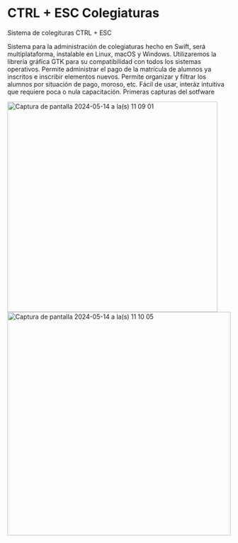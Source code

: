 # CTRL + ESC Colegiaturas
Sistema de colegituras CTRL + ESC

Sistema para la administración de colegiaturas hecho en Swift, será multiplataforma, instalable en Linux, macOS y Windows.
Utilizaremos la librería gráfica GTK para su compatibilidad con todos los sistemas operativos.
Permite administrar el pago de la matrícula de alumnos ya inscritos e inscribir elementos nuevos.
Permite organizar y filtrar los alumnos por situación de pago, moroso, etc.
Fácil de usar, interáz intuitiva que requiere poca o nula capacitación.
Primeras capturas del sotfware

<img width="474" alt="Captura de pantalla 2024-05-14 a la(s) 11 09 01" src="https://github.com/ValorKand/colegiaturas/assets/50550876/a5299f02-ec8e-47ec-83c1-ae2774103ed2">

<img width="504" alt="Captura de pantalla 2024-05-14 a la(s) 11 10 05" src="https://github.com/ValorKand/colegiaturas/assets/50550876/f2db1fc2-c7d3-41cc-829a-88d415b80031">
